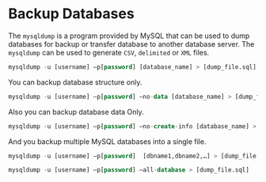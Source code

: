 # Backup Databases

The `mysqldump` is a program provided by MySQL that can be used to dump databases for backup or transfer database to another database server. The `mysqldump` can be used to generate `CSV`, `delimited` or `XML` files.
```sql
mysqldump -u [username] –p[password] [database_name] > [dump_file.sql]
```
You can backup database structure only.
```sql
mysqldump -u [username] –p[password] –no-data [database_name] > [dump_file.sql]
```
Also you can backup database data Only.
```sql
mysqldump -u [username] –p[password] –no-create-info [database_name] > [dump_file.sql]
```
And you backup multiple MySQL databases into a single file.
```sql
mysqldump -u [username] –p[password]  [dbname1,dbname2,…] > [dump_file.sql]

mysqldump -u [username] –p[password] –all-database > [dump_file.sql]
```
